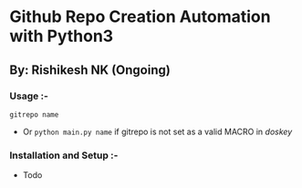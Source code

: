 # Github Repo Creation Automation with Python3

## By: Rishikesh NK (Ongoing)

### Usage :-

```gitrepo name```

- Or ```python main.py name``` if gitrepo is not set as a valid MACRO in *doskey*

### Installation and Setup :-

- Todo
